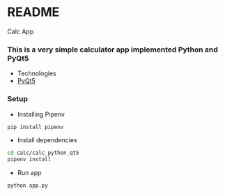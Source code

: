 
# README #

Calc App

### This is a very simple calculator app implemented Python and PyQt5 ###

* Technologies 
* [PyQt5](https://pypi.org/project/PyQt5/)

### Setup ###

* Installing Pipenv
```bash
pip install pipenv
```

* Install dependencies 
```bash
cd calc/calc_python_qt5
pipenv install
```

* Run app
```bash
python app.py
```
